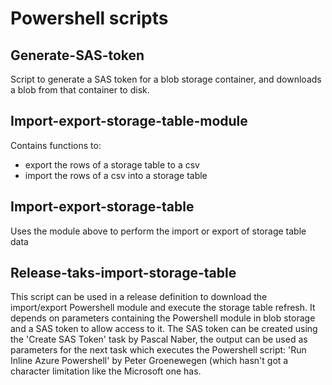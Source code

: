# Powershell scripts

## Generate-SAS-token
Script to generate a SAS token for a blob storage container, and downloads a blob from that container to disk.

## Import-export-storage-table-module
Contains functions to:
+ export the rows of a storage table to a csv
+ import the rows of a csv into a storage table

## Import-export-storage-table
Uses the module above to perform the import or export of storage table data

## Release-taks-import-storage-table
This script can be used in a release definition to download the import/export Powershell module and execute the storage table refresh.
It depends on parameters containing the Powershell module in blob storage and a SAS token to allow access to it.
The SAS token can be created using the 'Create SAS Token' task by Pascal Naber, the output can be used as parameters for the next task which executes the Powershell script: 'Run Inline Azure Powershell' by Peter Groenewegen (which hasn't got a character limitation like the Microsoft one has.
